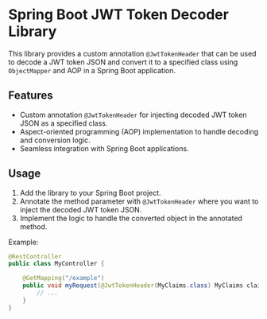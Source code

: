 # Spring Boot JWT Token Decoder Library

This library provides a custom annotation `@JwtTokenHeader` that can be used to decode a JWT token JSON and convert it to a specified class using `ObjectMapper` and AOP in a Spring Boot application.

## Features
- Custom annotation `@JwtTokenHeader` for injecting decoded JWT token JSON as a specified class.
- Aspect-oriented programming (AOP) implementation to handle decoding and conversion logic.
- Seamless integration with Spring Boot applications.

## Usage
1. Add the library to your Spring Boot project.
2. Annotate the method parameter with `@JwtTokenHeader` where you want to inject the decoded JWT token JSON.
3. Implement the logic to handle the converted object in the annotated method.

Example:
```java
@RestController
public class MyController {

    @GetMapping("/example")
    public void myRequest(@JwtTokenHeader(MyClaims.class) MyClaims claims) {
        // ...
    }
}
```


